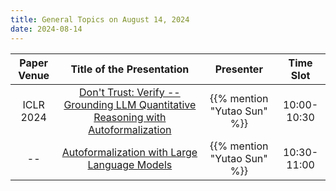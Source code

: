 ```yaml
---
title: General Topics on August 14, 2024
date: 2024-08-14
---
```


| Paper Venue |                                            Title of the Presentation                                            |          Presenter          |  Time Slot  |
| :---------: | :-------------------------------------------------------------------------------------------------------------: | :-------------------------: | :---------: |
|  ICLR 2024  | [Don't Trust: Verify -- Grounding LLM Quantitative Reasoning with Autoformalization](/seminar/24-08-14/yutao1/) | {{% mention "Yutao Sun" %}} | 10:00-10:30 |
|     --     |                    [Autoformalization with Large Language Models](/seminar/24-08-14/yutao2/)                    | {{% mention "Yutao Sun" %}} | 10:30-11:00 |

<!--more-->
